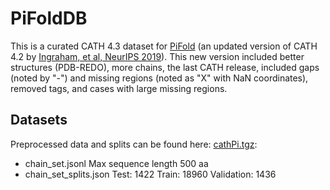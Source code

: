 # PiFoldDB

This is a curated CATH 4.3 dataset for [PiFold](https://github.com/A4Bio/PiFold) (an updated version of CATH 4.2 by [Ingraham, et al, NeurIPS 2019](https://github.com/jingraham/neurips19-graph-protein-design)).
This new version included better structures (PDB-REDO), more chains, the last CATH release, included gaps (noted by "-") and missing regions (noted as "X" with NaN coordinates), removed tags, and cases with large missing regions.  

## Datasets

Preprocessed data and splits can be found here: [cathPi.tgz](https://saco.csic.es/index.php/s/JR5BaqeiBGg7G3D):

- chain_set.jsonl   Max sequence length 500 aa
- chain_set_splits.json   Test: 1422 Train: 18960 Validation: 1436




